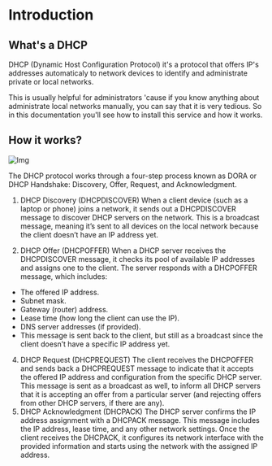 # Introduction 
## What's a DHCP 
DHCP (Dynamic Host Configuration Protocol) it's a protocol that offers IP's addresses automaticaly to network devices to identify and administrate private or local networks.

This is usually helpful for administrators 'cause if you know anything about administrate local networks manually, you can say that it is very tedious.
So in this documentation you'll see how to install this service and how it works.

## How it works?
![Img](https://imgs.search.brave.com/aa1oDanJVZpIlxpir4-xMj9SPVVTEQ1GKL41oprl7go/rs:fit:860:0:0:0/g:ce/aHR0cHM6Ly93d3cu/dGVjaHRhcmdldC5j/b20vcm1zL29ubGlu/ZUltYWdlcy9uZXR3/b3JraW5nLWRoY3Bf/aGFuZHNoYWtlX21v/YmlsZS5qcGc)


The DHCP protocol works through a four-step process known as DORA or DHCP Handshake: Discovery, Offer, Request, and Acknowledgment.

1. DHCP Discovery (DHCPDISCOVER)
When a client device (such as a laptop or phone) joins a network, it sends out a DHCPDISCOVER message to discover DHCP servers on the network.
This is a broadcast message, meaning it’s sent to all devices on the local network because the client doesn’t have an IP address yet.

3. DHCP Offer (DHCPOFFER)
When a DHCP server receives the DHCPDISCOVER message, it checks its pool of available IP addresses and assigns one to the client.
The server responds with a DHCPOFFER message, which includes:
- The offered IP address.
- Subnet mask.
- Gateway (router) address.
- Lease time (how long the client can use the IP).
- DNS server addresses (if provided).
- This message is sent back to the client, but still as a broadcast since the client doesn’t have a specific IP address yet.
4. DHCP Request (DHCPREQUEST)
The client receives the DHCPOFFER and sends back a DHCPREQUEST message to indicate that it accepts the offered IP address and configuration from the specific DHCP server.
This message is sent as a broadcast as well, to inform all DHCP servers that it is accepting an offer from a particular server (and rejecting offers from other DHCP servers, if there are any).
5. DHCP Acknowledgment (DHCPACK)
The DHCP server confirms the IP address assignment with a DHCPACK message.
This message includes the IP address, lease time, and any other network settings.
Once the client receives the DHCPACK, it configures its network interface with the provided information and starts using the network with the assigned IP address.

